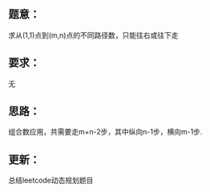 ## 题意：
求从(1,1)点到(m,n)点的不同路径数，只能往右或往下走

## 要求：
无

## 思路：
组合数应用，共需要走m+n-2步，其中纵向n-1步，横向m-1步.

## 更新：
总结leetcode动态规划题目


